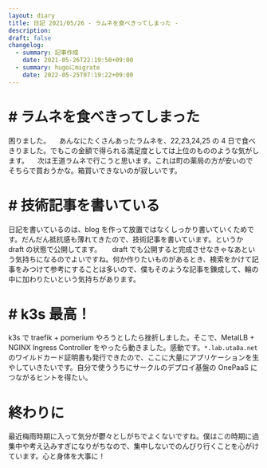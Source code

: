 ```yaml
---
layout: diary
title: 日記 2021/05/26 - ラムネを食べきってしまった -
description: 
draft: false
changelog:
  - summary: 記事作成
    date: 2021-05-26T22:19:50+09:00
  - summary: hugoにmigrate
    date: 2022-05-25T07:19:22+09:00
---
```


# # ラムネを食べきってしまった

困りました。
　あんなにたくさんあったラムネを、22,23,24,25 の 4 日で食べきりました。でもこの金額で得られる満足度としては上位のもののような気がします。
　次は王道ラムネで行こうと思います。これは町の薬局の方が安いのでそちらで買おうかな。箱買いできないのが寂しいです。

# # 技術記事を書いている

日記を書いているのは、blog を作って放置ではなくしっかり書いていくためです。だんだん抵抗感も薄れてきたので、技術記事を書いています。というか draft の状態で公開してます。
　 draft でも公開すると完成させなきゃなあという気持ちになるのでよいですね。何か作りたいものがあるとき、検索をかけて記事をみつけて参考にすることは多いので、僕もそのような記事を錬成して、輪の中に加わりたいという気持ちがあります。

# # k3s 最高！

k3s で traefik + pomerium やろうとしたら挫折しました。そこで、MetalLB + NGINX Ingress Controller をやったら動きました。感動です。`*.lab.uta8a.net`のワイルドカード証明書も発行できたので、ここに大量にアプリケーションを生やしていきたいです。自分で使ううちにサークルのデプロイ基盤の OnePaaS につながるヒントを得たい。

# 終わりに

最近梅雨時期に入って気分が鬱々としがちでよくないですね。僕はこの時期に過集中や考え込みすぎになりがちなので、集中しないでのんびり行くことを心がけています。心と身体を大事に！